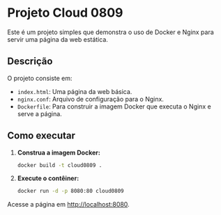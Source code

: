 # Projeto Cloud 0809

Este é um projeto simples que demonstra o uso de Docker e Nginx para servir uma página da web estática.

## Descrição

O projeto consiste em:

-   `index.html`: Uma página da web básica.
-   `nginx.conf`: Arquivo de configuração para o Nginx.
-   `Dockerfile`: Para construir a imagem Docker que executa o Nginx e serve a página.

## Como executar

1.  **Construa a imagem Docker:**
    ```bash
    docker build -t cloud0809 .
    ```

2.  **Execute o contêiner:**
    ```bash
    docker run -d -p 8080:80 cloud0809
    ```

Acesse a página em [http://localhost:8080](http://localhost:8080).
